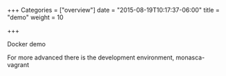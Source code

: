 +++
Categories = ["overview"]
date = "2015-08-19T10:17:37-06:00"
title = "demo"
weight = 10

+++

Docker demo

For more advanced there is the development environment, monasca-vagrant
